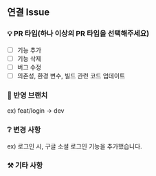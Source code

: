 ## 연결 Issue

### 💡 PR 타입(하나 이상의 PR 타입을 선택해주세요)
- [ ] 기능 추가
- [ ] 기능 삭제
- [ ] 버그 수정
- [ ] 의존성, 환경 변수, 빌드 관련 코드 업데이트

### 📲 반영 브랜치
ex) feat/login -> dev

### ❔ 변경 사항
ex) 로그인 시, 구글 소셜 로그인 기능을 추가했습니다.

### ⚒️ 기타 사항

